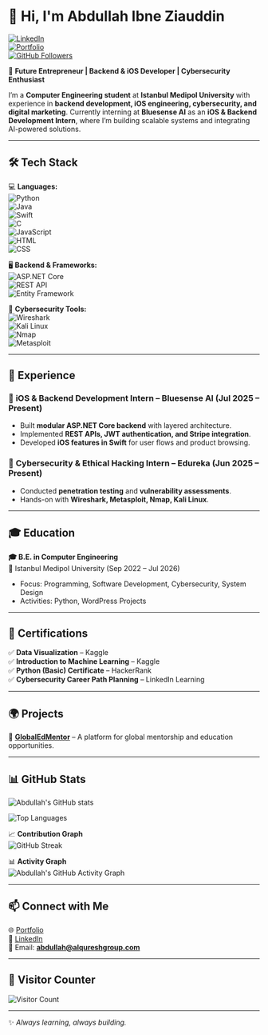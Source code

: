 # 👋 Hi, I'm Abdullah Ibne Ziauddin  

[![LinkedIn](https://img.shields.io/badge/LinkedIn-0077B5?logo=linkedin&logoColor=white)](https://linkedin.com/in/abdullah-ibne-ziauddin-9344a620b)  
[![Portfolio](https://img.shields.io/badge/🌐-Portfolio-8A2BE2)](https://globaledmentor.com)  
[![GitHub Followers](https://img.shields.io/github/followers/YOUR_GITHUB_USERNAME?label=Follow&style=social)](https://github.com/abdullahziauddin)  

🚀 **Future Entrepreneur | Backend & iOS Developer | Cybersecurity Enthusiast**  

I’m a **Computer Engineering student** at **Istanbul Medipol University** with experience in **backend development, iOS engineering, cybersecurity, and digital marketing**. Currently interning at **Bluesense AI** as an **iOS & Backend Development Intern**, where I’m building scalable systems and integrating AI-powered solutions.  

---

## 🛠️ Tech Stack  

💻 **Languages:**  
![Python](https://img.shields.io/badge/Python-3776AB?logo=python&logoColor=white)  
![Java](https://img.shields.io/badge/Java-ED8B00?logo=java&logoColor=white)  
![Swift](https://img.shields.io/badge/Swift-FA7343?logo=swift&logoColor=white)  
![C](https://img.shields.io/badge/C-00599C?logo=c&logoColor=white)  
![JavaScript](https://img.shields.io/badge/JavaScript-F7DF1E?logo=javascript&logoColor=black)  
![HTML](https://img.shields.io/badge/HTML5-E34F26?logo=html5&logoColor=white)  
![CSS](https://img.shields.io/badge/CSS3-1572B6?logo=css3&logoColor=white)  

🖥️ **Backend & Frameworks:**  
![ASP.NET Core](https://img.shields.io/badge/ASP.NET_Core-512BD4?logo=dotnet&logoColor=white)  
![REST API](https://img.shields.io/badge/REST%20API-FF6F00?logo=fastapi&logoColor=white)  
![Entity Framework](https://img.shields.io/badge/Entity_Framework-68217A?logo=dotnet&logoColor=white)  

🔐 **Cybersecurity Tools:**  
![Wireshark](https://img.shields.io/badge/Wireshark-1679A7?logo=wireshark&logoColor=white)  
![Kali Linux](https://img.shields.io/badge/Kali_Linux-268BEE?logo=kalilinux&logoColor=white)  
![Nmap](https://img.shields.io/badge/Nmap-2C2D72?logo=nmap&logoColor=white)  
![Metasploit](https://img.shields.io/badge/Metasploit-00BFFF?logo=metasploit&logoColor=white)  

---

## 💼 Experience  

### 🔹 **iOS & Backend Development Intern – Bluesense AI (Jul 2025 – Present)**  
- Built **modular ASP.NET Core backend** with layered architecture.  
- Implemented **REST APIs, JWT authentication, and Stripe integration**.  
- Developed **iOS features in Swift** for user flows and product browsing.  

### 🔹 **Cybersecurity & Ethical Hacking Intern – Edureka (Jun 2025 – Present)**  
- Conducted **penetration testing** and **vulnerability assessments**.  
- Hands-on with **Wireshark, Metasploit, Nmap, Kali Linux**.  

---

## 🎓 Education  

**🎓 B.E. in Computer Engineering**  
📍 Istanbul Medipol University (Sep 2022 – Jul 2026)  
- Focus: Programming, Software Development, Cybersecurity, System Design  
- Activities: Python, WordPress Projects  

---

## 📜 Certifications  

✅ **Data Visualization** – Kaggle  
✅ **Introduction to Machine Learning** – Kaggle  
✅ **Python (Basic) Certificate** – HackerRank  
✅ **Cybersecurity Career Path Planning** – LinkedIn Learning  

---

## 🌍 Projects  

🔹 **[GlobalEdMentor](https://globaledmentor.com/)** – A platform for global mentorship and education opportunities.  

---

## 📊 GitHub Stats  

![Abdullah's GitHub stats](https://github-readme-stats.vercel.app/api?username=abdullahziauddin&show_icons=true&theme=tokyonight&title_color=8A2BE2&icon_color=00BFFF&text_color=FFFFFF&bg_color=0A0A0A)  

![Top Languages](https://github-readme-stats.vercel.app/api/top-langs/?username=abdullahziauddin&layout=compact&theme=tokyonight&title_color=8A2BE2&text_color=FFFFFF&bg_color=0A0A0A)  

📈 **Contribution Graph**  
![GitHub Streak](https://github-readme-streak-stats.herokuapp.com/?user=abdullahziauddin&theme=tokyonight&ring=8A2BE2&fire=FF6F00&currStreakLabel=00BFFF)  

📊 **Activity Graph**  
![Abdullah's GitHub Activity Graph](https://github-readme-activity-graph.vercel.app/graph?username=abdullahziauddin&theme=tokyo-night&bg_color=0A0A0A&color=8A2BE2&line=00BFFF&point=FF6F00)  

---

## 📫 Connect with Me  

🌐 [Portfolio](https://globaledmentor.com)  
💼 [LinkedIn](https://linkedin.com/in/abdullah-ibne-ziauddin-9344a620b)  
📧 Email: **abdullah@alqureshgroup.com**  

---

## 👀 Visitor Counter  

![Visitor Count](https://komarev.com/ghpvc/?username=abdullahziauddin&label=Profile%20Views&color=8A2BE2&style=flat)  

---

✨ *Always learning, always building.*  

